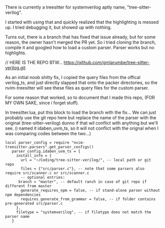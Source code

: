 There is currently a treesitter for systemverilog aptly name, "tree-sitter-verilog". 

I started with using that and quickly realized that the highlighting is messed up. I tried debugging it, but showed up with nothing.


Turns out, there is a branch that has fixed that issue already, but for some reason, the owner hasn't merged the PR yet. So i tried cloning the branch, compile it and googled how to load a custom parser. Parser works but no highlights.

// HERE IS THE REPO BTW...
https://github.com/gmlarumbe/tree-sitter-verilog.git

As an initial noob shitty fix, I copied the query files from the offical verilog_ts, and just directly slapped that onto the packer directories, so the nvim-treesitter will see these files as query files for the custom parser.

For some reason that worked, so to document that I made this repo, (FOR MY OWN SAKE, since i forget stuff). 




In treesitter.lua, put this block to load the branch with the fix... We can just probably use the git repo here but replace
the name of the parser with the original (tree-sitter-verilog) dunno if that wil conflict with anything but we'll see. (i named it idaben_uvm_ts, so it will not conflict with the orignal when I was comparing codes between the two...)

```
local parser_config = require "nvim-treesitter.parsers".get_parser_configs()
   parser_config.idaben_uvm_ts = {
     install_info = {
       url = "~/Coding/tree-sitter-verilog/", -- local path or git repo
       files = {"src/parser.c"}, -- note that some parsers also require src/scanner.c or src/scanner.c
       -- optional entries:
      branch = "master", -- default ranch in case of git repo if different from master
       generate_requires_npm = false, -- if stand-alone parser without npm dependencies
       requires_generate_from_grammar = false, -- if folder contains pre-generated src/parser.c
     },
     filetype = "systemverilog", -- if filetype does not match the parser name
   }
```
